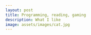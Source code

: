 ```yaml
---
layout: post
title: Programming, reading, gaming
description: What I like
image: assets/images/cat.jpg
---
```


